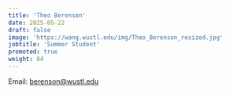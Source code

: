 ```yaml
---
title: 'Theo Berenson'
date: 2025-05-22
draft: false
image: 'https://wang.wustl.edu/img/Theo_Berenson_resized.jpg'
jobtitle: 'Summer Student'
promoted: true
weight: 84
---
```

Email: berenson@wustl.edu
